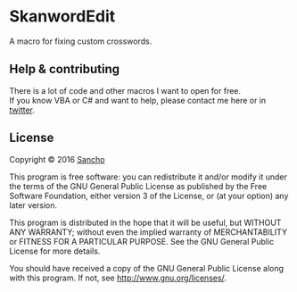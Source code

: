 # SkanwordEdit

A macro for fixing custom crosswords.

## Help & contributing

There is a lot of code and other macros I want to open for free.   
If you know VBA or C# and want to help, please contact me here or in [twitter](https://twitter.com/SanichKotikov).

## License

Copyright © 2016 [Sancho](http://cdrpro.ru/en/)

This program is free software: you can redistribute it and/or modify
it under the terms of the GNU General Public License as published by
the Free Software Foundation, either version 3 of the License, or
(at your option) any later version.

This program is distributed in the hope that it will be useful,
but WITHOUT ANY WARRANTY; without even the implied warranty of
MERCHANTABILITY or FITNESS FOR A PARTICULAR PURPOSE.  See the
GNU General Public License for more details.

You should have received a copy of the GNU General Public License
along with this program.  If not, see http://www.gnu.org/licenses/.